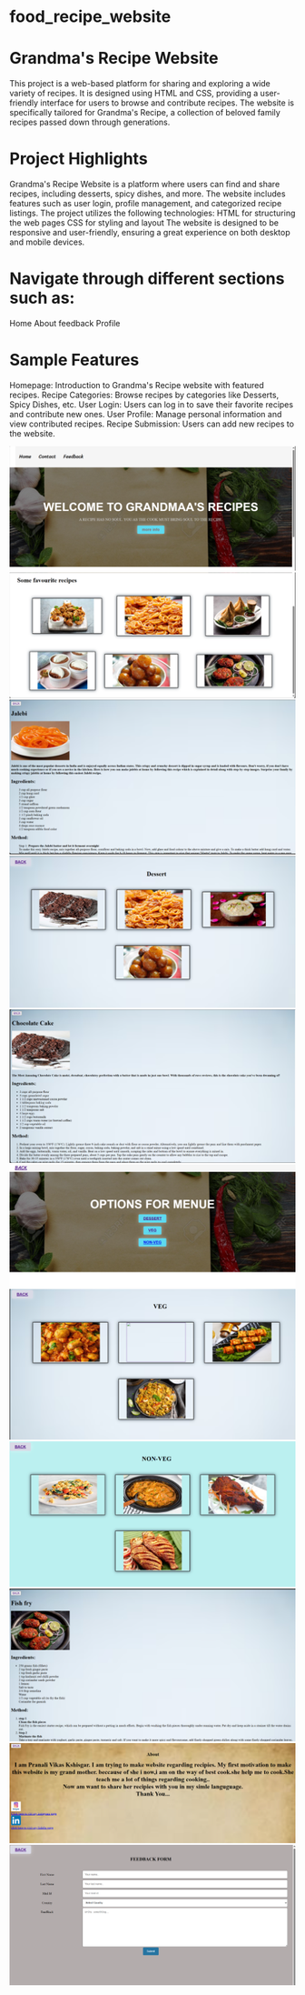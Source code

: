 # food_recipe_website
# Grandma's Recipe Website

This project is a web-based platform for sharing and exploring a wide variety of recipes. It is designed using HTML and CSS, providing a user-friendly interface for users to browse and contribute recipes. The website is specifically tailored for Grandma's Recipe, a collection of beloved family recipes passed down through generations.

# Project Highlights
Grandma's Recipe Website is a platform where users can find and share recipes, including desserts, spicy dishes, and more.
The website includes features such as user login, profile management, and categorized recipe listings.
The project utilizes the following technologies:
HTML for structuring the web pages
CSS for styling and layout
The website is designed to be responsive and user-friendly, ensuring a great experience on both desktop and mobile devices.


# Navigate through different sections such as:
Home
About
feedback
Profile


# Sample Features

Homepage: Introduction to Grandma's Recipe website with featured recipes.
Recipe Categories: Browse recipes by categories like Desserts, Spicy Dishes, etc.
User Login: Users can log in to save their favorite recipes and contribute new ones.
User Profile: Manage personal information and view contributed recipes.
Recipe Submission: Users can add new recipes to the website.


![User Interface 1](screenshot/pic1.png)
![User Interface 2](screenshot/pic2.png)
![User Interface 1](screenshot/pic3.png)
![User Interface 2](screenshot/pic4.png)
![User Interface 1](screenshot/pic5.png)
![User Interface 2](screenshot/pic6.png)
![User Interface 1](screenshot/pic7.png)
![User Interface 2](screenshot/pic8.png)
![User Interface 1](screenshot/pic9.png)
![User Interface 2](screenshot/pic10.png)
![User Interface 1](screenshot/pic11.png)
